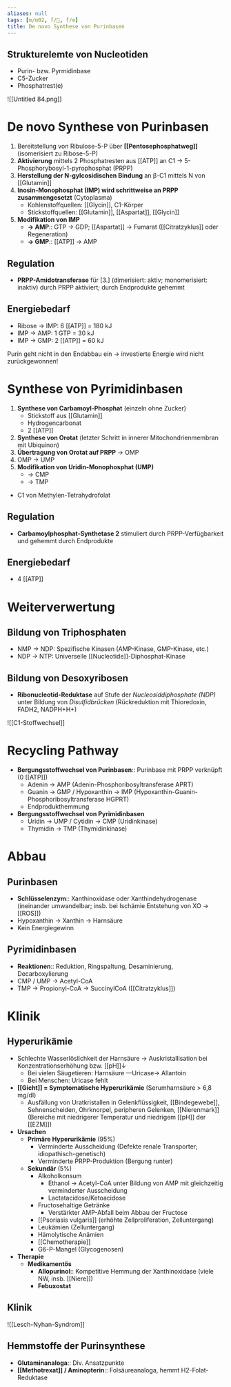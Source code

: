 ```yaml
---
aliases: null
tags: [m/m02, f/🧪, f/⚙️]
title: De novo Synthese von Purinbasen
---
```

## Strukturelemte von Nucleotiden

- Purin- bzw. Pyrmidinbase
- C5-Zucker
- Phosphatrest(e)

![[Untitled 84.png]]

# De novo Synthese von Purinbasen

1. Bereitstellung von Ribulose-5-P über **[[Pentosephosphatweg]]** (isomerisiert zu Ribose-5-P)
2. **Aktivierung** mittels 2 Phosphatresten aus [[ATP]] an C1 → 5-Phosphorybosyl-1-pyrophosphat (PRPP)
3. **Herstellung der N-gylcosidischen Bindung** an β-C1 mittels N von [[Glutamin]]
4. **Inosin-Monophosphat (IMP) wird schrittweise an PRPP zusammengesetzt** (Cytoplasma)
    - Kohlenstoffquellen: [[Glycin]], C1-Körper
    - Stickstoffquellen: [[Glutamin]], [[Aspartat]], [[Glycin]]
5. **Modifikation von IMP**
    - **→ AMP**:: GTP → GDP; [[Aspartat]] → Fumarat ([[Citratzyklus]] oder Regeneration)
    - **→ GMP**:: [[ATP]] → AMP

## Regulation

- **PRPP-Amidotransferase** für [3.] (dimerisiert: aktiv; monomerisiert: inaktiv) durch PRPP aktiviert; durch Endprodukte gehemmt

## Energiebedarf

- Ribose → IMP: 6 [[ATP]] = 180 kJ
- IMP → AMP: 1 GTP = 30 kJ
- IMP → GMP: 2 [[ATP]] = 60 kJ

Purin geht nicht in den Endabbau ein → investierte Energie wird nicht zurückgewonnen!

# Synthese von Pyrimidinbasen

1. **Synthese von Carbamoyl-Phosphat** (einzeln ohne Zucker)
    - Stickstoff aus [[Glutamin]]
    - Hydrogencarbonat
    - 2 [[ATP]]
2. **Synthese von Orotat** (letzter Schritt in innerer Mitochondrienmembran mit Ubiquinon)
3. **Übertragung von Orotat auf PRPP** → OMP
4. OMP → UMP
5. **Modifikation von Uridin-Monophosphat (UMP)**
    - → CMP
    - → TMP

- C1 von Methylen-Tetrahydrofolat

## Regulation

- **Carbamoylphosphat-Synthetase 2** stimuliert durch PRPP-Verfügbarkeit und gehemmt durch Endprodukte

## Energiebedarf

- 4 [[ATP]]

# Weiterverwertung

## Bildung von Triphosphaten

- NMP → NDP: Spezifische Kinasen (AMP-Kinase, GMP-Kinase, etc.)
- NDP → NTP: Universelle [[Nucleotide]]-Diphosphat-Kinase

## Bildung von Desoxyribosen

- **Ribonucleotid-Reduktase** auf Stufe der *Nucleosiddiphosphate (NDP)* unter Bildung von *Disulfidbrücken* (Rückreduktion mit Thioredoxin, FADH2, NADPH+H+)

![[C1-Stoffwechsel]]

# Recycling Pathway

- **Bergungsstoffwechsel von Purinbasen**:: Purinbase mit PRPP verknüpft (0 [[ATP]])
    - Adenin → AMP (Adenin-Phosphoribosyltransferase APRT)
    - Guanin → GMP / Hypoxanthin → IMP (Hypoxanthin-Guanin-Phosphoribosyltransferase HGPRT)
    - Endprodukthemmung
- **Bergungsstoffwechsel von Pyrimidinbasen**
    - Uridin → UMP / Cytidin → CMP (Uridinkinase)
    - Thymidin → TMP (Thymidinkinase)

# Abbau

## Purinbasen

- **Schlüsselenzym**:: Xanthinoxidase oder Xanthindehydrogenase (ineinander umwandelbar; insb. bei Ischämie Entstehung von XO → [[ROS]])
- Hypoxanthin → Xanthin → Harnsäure
- Kein Energiegewinn

## Pyrimidinbasen

- **Reaktionen**:: Reduktion, Ringspaltung, Desaminierung, Decarboxylierung
- CMP / UMP → Acetyl-CoA
- TMP → Propionyl-CoA → SuccinylCoA ([[Citratzyklus]])

# Klinik

## Hyperurikämie

- Schlechte Wasserlöslichkeit der Harnsäure → Auskristallisation bei Konzentrationserhöhung bzw. [[pH]]↓
    - Bei vielen Säugetieren: Harnsäure —Uricase→ Allantoin
    - Bei Menschen: Uricase fehlt
- **[[Gicht]] = Symptomatische Hyperurikämie** (Serumharnsäure > 6,8 mg/dl)
    - Ausfällung von Uratkristallen in Gelenkflüssigkeit, [[Bindegewebe]], Sehnenscheiden, Ohrknorpel, peripheren Gelenken, [[Nierenmark]] (Bereiche mit niedrigerer Temperatur und niedrigem [[pH]] der [[EZM]])
- **Ursachen**
    - **Primäre Hyperurikämie** (95%)
        - Verminderte Ausscheidung (Defekte renale Transporter; idiopathisch-genetisch)
        - Verminderte PRPP-Produktion (Bergung runter)
    - **Sekundär** (5%)
        - Alkoholkonsum
            - Ethanol → Acetyl-CoA unter Bildung von AMP mit gleichzeitig verminderter Ausscheidung
            - Lactatacidose/Ketoacidose
        - Fructosehaltige Getränke
            - Verstärkter AMP-Abfall beim Abbau der Fructose
        - [[Psoriasis vulgaris]] (erhöhte Zellproliferation, Zelluntergang)
        - Leukämien (Zelluntergang)
        - Hämolytische Anämien
        - [[Chemotherapie]]
        - G6-P-Mangel (Glycogenosen)
- **Therapie**
    - **Medikamentös**
        - **Allopurinol**:: Kompetitive Hemmung der Xanthinoxidase (viele NW, insb. [[Niere]])
        - **Febuxostat**

## Klinik
![[Lesch-Nyhan-Syndrom]]

## Hemmstoffe der Purinsynthese

- **Glutaminanaloga**:: Div. Ansatzpunkte
- **[[Methotrexat]] / Aminopterin**:: Folsäureanaloga, hemmt H2-Folat-Reduktase

